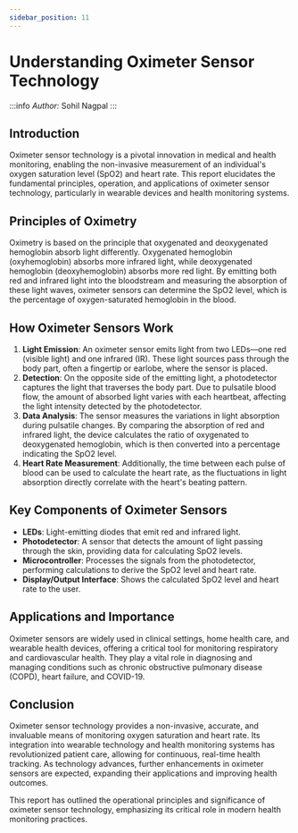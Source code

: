 ```yaml
---
sidebar_position: 11
---
```

# Understanding Oximeter Sensor Technology

:::info
*Author:* Sohil Nagpal
:::

## Introduction

Oximeter sensor technology is a pivotal innovation in medical and health monitoring, enabling the non-invasive measurement of an individual's oxygen saturation level (SpO2) and heart rate. This report elucidates the fundamental principles, operation, and applications of oximeter sensor technology, particularly in wearable devices and health monitoring systems.

## Principles of Oximetry

Oximetry is based on the principle that oxygenated and deoxygenated hemoglobin absorb light differently. Oxygenated hemoglobin (oxyhemoglobin) absorbs more infrared light, while deoxygenated hemoglobin (deoxyhemoglobin) absorbs more red light. By emitting both red and infrared light into the bloodstream and measuring the absorption of these light waves, oximeter sensors can determine the SpO2 level, which is the percentage of oxygen-saturated hemoglobin in the blood.

## How Oximeter Sensors Work

1. **Light Emission**: An oximeter sensor emits light from two LEDs—one red (visible light) and one infrared (IR). These light sources pass through the body part, often a fingertip or earlobe, where the sensor is placed.
2. **Detection**: On the opposite side of the emitting light, a photodetector captures the light that traverses the body part. Due to pulsatile blood flow, the amount of absorbed light varies with each heartbeat, affecting the light intensity detected by the photodetector.
3. **Data Analysis**: The sensor measures the variations in light absorption during pulsatile changes. By comparing the absorption of red and infrared light, the device calculates the ratio of oxygenated to deoxygenated hemoglobin, which is then converted into a percentage indicating the SpO2 level.
4. **Heart Rate Measurement**: Additionally, the time between each pulse of blood can be used to calculate the heart rate, as the fluctuations in light absorption directly correlate with the heart's beating pattern.

## Key Components of Oximeter Sensors

- **LEDs**: Light-emitting diodes that emit red and infrared light.
- **Photodetector**: A sensor that detects the amount of light passing through the skin, providing data for calculating SpO2 levels.
- **Microcontroller**: Processes the signals from the photodetector, performing calculations to derive the SpO2 level and heart rate.
- **Display/Output Interface**: Shows the calculated SpO2 level and heart rate to the user.

## Applications and Importance

Oximeter sensors are widely used in clinical settings, home health care, and wearable health devices, offering a critical tool for monitoring respiratory and cardiovascular health. They play a vital role in diagnosing and managing conditions such as chronic obstructive pulmonary disease (COPD), heart failure, and COVID-19.

## Conclusion

Oximeter sensor technology provides a non-invasive, accurate, and invaluable means of monitoring oxygen saturation and heart rate. Its integration into wearable technology and health monitoring systems has revolutionized patient care, allowing for continuous, real-time health tracking. As technology advances, further enhancements in oximeter sensors are expected, expanding their applications and improving health outcomes.

This report has outlined the operational principles and significance of oximeter sensor technology, emphasizing its critical role in modern health monitoring practices.

